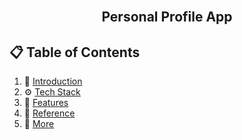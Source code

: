 <div align="center">
  <br />

  <h2 align="center">Personal Profile App</h2>
</div>

## 📋 <a name="table">Table of Contents</a>
1. 🤖 [Introduction](#introduction)
2. ⚙️ [Tech Stack](#tech-stack)
3. 📌 [Features](#features)
4. 🔗 [Reference](#reference)
5. 🚀 [More](#more)
